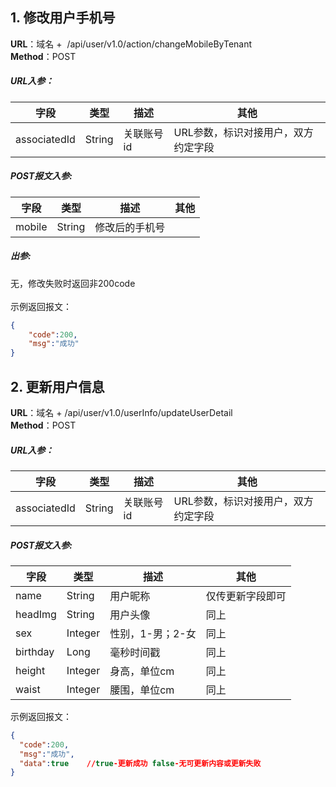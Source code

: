 <a name="Kryue"></a>
## 1. 修改用户手机号
**URL**：域名 +  /api/user/v1.0/action/changeMobileByTenant<br />​**Method**：POST
<a name="eATwO"></a>
##### URL入参：
| **字段** | **类型** | **描述** | **其他** |
| --- | --- | --- | --- |
| associatedId | String | 关联账号id | URL参数，标识对接用户，双方约定字段 |

<a name="wMfnX"></a>
##### POST报文入参:
| **字段** | **类型** | **描述** | **其他** |
| --- | --- | --- | --- |
| mobile | String | 修改后的手机号 |  |

<a name="E5BYE"></a>
##### 出参:
无，修改失败时返回非200code<br />
<br />示例返回报文：
```json
{
	"code":200, 
	"msg":"成功"
}
```
<a name="NjBvT"></a>
## 2. 更新用户信息
**URL**：域名 +  /api/user/v1.0/userInfo/updateUserDetail<br />**Method**：POST
<a name="Xo2hU"></a>
##### URL入参：
| **字段** | **类型** | **描述** | **其他** |
| --- | --- | --- | --- |
| associatedId | String | 关联账号id | URL参数，标识对接用户，双方约定字段 |

<a name="Anc2n"></a>
##### POST报文入参:
| **字段** | **类型** | **描述** | **其他** |
| --- | --- | --- | --- |
| name | String | 用户昵称 | 仅传更新字段即可 |
| headImg | String | 用户头像 | 同上 |
| sex | Integer | 性别，1-男；2-女  | 同上 |
| birthday | Long | 毫秒时间戳 | 同上 |
| height | Integer | 身高，单位cm | 同上 |
| waist | Integer | 腰围，单位cm | 同上 |

示例返回报文：
```json
{
  "code":200, 
  "msg":"成功",
  "data":true    //true-更新成功 false-无可更新内容或更新失败
}
```

